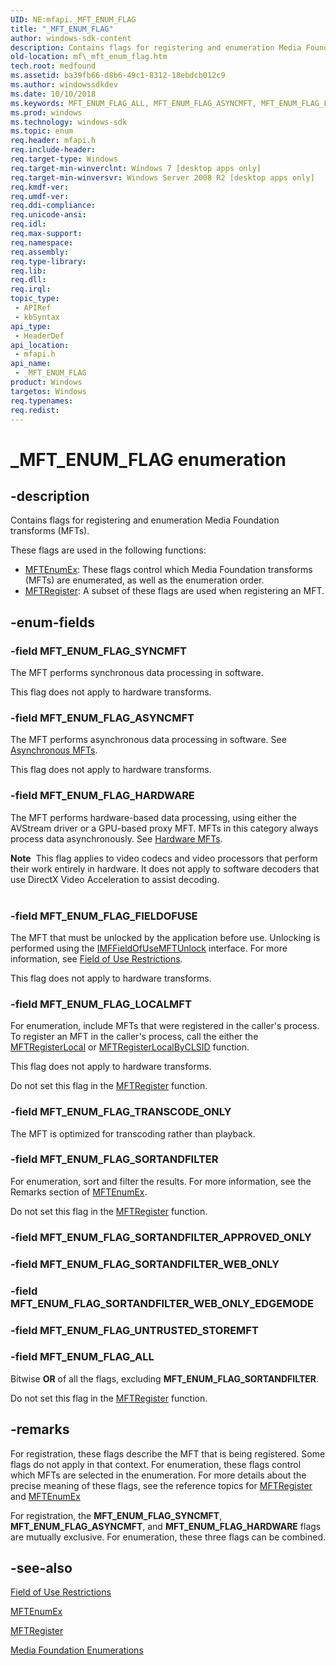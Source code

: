 ```yaml
---
UID: NE:mfapi._MFT_ENUM_FLAG
title: "_MFT_ENUM_FLAG"
author: windows-sdk-content
description: Contains flags for registering and enumeration Media Foundation transforms (MFTs).
old-location: mf\_mft_enum_flag.htm
tech.root: medfound
ms.assetid: ba39fb66-d8b6-49c1-8312-18ebdcb012c9
ms.author: windowssdkdev
ms.date: 10/10/2018
ms.keywords: MFT_ENUM_FLAG_ALL, MFT_ENUM_FLAG_ASYNCMFT, MFT_ENUM_FLAG_FIELDOFUSE, MFT_ENUM_FLAG_HARDWARE, MFT_ENUM_FLAG_LOCALMFT, MFT_ENUM_FLAG_SORTANDFILTER, MFT_ENUM_FLAG_SYNCMFT, MFT_ENUM_FLAG_TRANSCODE_ONLY, _MFT_ENUM_FLAG, _MFT_ENUM_FLAG enumeration [Media Foundation], mf._mft_enum_flag, mfapi/MFT_ENUM_FLAG_ALL, mfapi/MFT_ENUM_FLAG_ASYNCMFT, mfapi/MFT_ENUM_FLAG_FIELDOFUSE, mfapi/MFT_ENUM_FLAG_HARDWARE, mfapi/MFT_ENUM_FLAG_LOCALMFT, mfapi/MFT_ENUM_FLAG_SORTANDFILTER, mfapi/MFT_ENUM_FLAG_SYNCMFT, mfapi/MFT_ENUM_FLAG_TRANSCODE_ONLY, mfapi/_MFT_ENUM_FLAG
ms.prod: windows
ms.technology: windows-sdk
ms.topic: enum
req.header: mfapi.h
req.include-header: 
req.target-type: Windows
req.target-min-winverclnt: Windows 7 [desktop apps only]
req.target-min-winversvr: Windows Server 2008 R2 [desktop apps only]
req.kmdf-ver: 
req.umdf-ver: 
req.ddi-compliance: 
req.unicode-ansi: 
req.idl: 
req.max-support: 
req.namespace: 
req.assembly: 
req.type-library: 
req.lib: 
req.dll: 
req.irql: 
topic_type:
 - APIRef
 - kbSyntax
api_type:
 - HeaderDef
api_location:
 - mfapi.h
api_name:
 - _MFT_ENUM_FLAG
product: Windows
targetos: Windows
req.typenames: 
req.redist: 
---
```


# _MFT_ENUM_FLAG enumeration


## -description


Contains flags for registering and enumeration Media Foundation transforms (MFTs).

These flags are used in the following functions:
<ul>
<li>
<a href="https://msdn.microsoft.com/e065ae51-85dd-48ef-9322-de4ade62c0fe">MFTEnumEx</a>: These flags control which Media Foundation transforms (MFTs) are enumerated, as well as the enumeration order.</li>
<li>
<a href="https://msdn.microsoft.com/fb3a2b67-d3e4-4d5f-960a-3979f4780904">MFTRegister</a>: A subset of these flags are used when registering an MFT.</li>
</ul>

## -enum-fields




### -field MFT_ENUM_FLAG_SYNCMFT

The MFT performs synchronous data processing in software. 

This flag does not apply to hardware transforms.


### -field MFT_ENUM_FLAG_ASYNCMFT

The MFT performs asynchronous data processing in software. See <a href="https://msdn.microsoft.com/d438ffae-fc50-454f-8ce4-2d6676500fff">Asynchronous MFTs</a>.

This flag does not apply to hardware transforms.


### -field MFT_ENUM_FLAG_HARDWARE

The MFT performs hardware-based data processing, using either the AVStream driver or a GPU-based proxy MFT. MFTs in this category always process data asynchronously. See <a href="https://msdn.microsoft.com/9922d403-5d0d-433f-ad9f-c86142ac0f46">Hardware MFTs</a>.

<div class="alert"><b>Note</b>  This flag applies to video codecs and video processors that perform their work entirely in hardware. It does not apply to software decoders that use DirectX Video Acceleration to assist decoding.</div>
<div> </div>

### -field MFT_ENUM_FLAG_FIELDOFUSE

The MFT that must be unlocked by the application before use. Unlocking is performed using the <a href="https://msdn.microsoft.com/b144589b-d559-4686-b617-0e3c393380e9">IMFFieldOfUseMFTUnlock</a> interface. For more information, see <a href="https://msdn.microsoft.com/36f28e4c-2baf-4618-9935-5d4615f6bc77">Field of Use Restrictions</a>.

This flag does not apply to hardware transforms.


### -field MFT_ENUM_FLAG_LOCALMFT

For enumeration, include MFTs that were registered in the caller's process. To register an MFT in the caller's process, call the either the <a href="https://msdn.microsoft.com/802f7083-e224-4e5c-8a35-3e93da0cbd91">MFTRegisterLocal</a> or <a href="https://msdn.microsoft.com/80c45ac3-4487-41bf-a5f5-f459db3cd700">MFTRegisterLocalByCLSID</a> function.

This flag does not apply to hardware transforms.

Do not set this flag in the <a href="https://msdn.microsoft.com/fb3a2b67-d3e4-4d5f-960a-3979f4780904">MFTRegister</a> function.


### -field MFT_ENUM_FLAG_TRANSCODE_ONLY

The MFT is optimized for transcoding rather than playback.


### -field MFT_ENUM_FLAG_SORTANDFILTER

For enumeration, sort and filter the results. For more information, see the Remarks section of <a href="https://msdn.microsoft.com/e065ae51-85dd-48ef-9322-de4ade62c0fe">MFTEnumEx</a>.

Do not set this flag in the <a href="https://msdn.microsoft.com/fb3a2b67-d3e4-4d5f-960a-3979f4780904">MFTRegister</a> function.


### -field MFT_ENUM_FLAG_SORTANDFILTER_APPROVED_ONLY


### -field MFT_ENUM_FLAG_SORTANDFILTER_WEB_ONLY


### -field MFT_ENUM_FLAG_SORTANDFILTER_WEB_ONLY_EDGEMODE


### -field MFT_ENUM_FLAG_UNTRUSTED_STOREMFT


### -field MFT_ENUM_FLAG_ALL

Bitwise <b>OR</b> of all the flags, excluding <b>MFT_ENUM_FLAG_SORTANDFILTER</b>.

Do not set this flag in the <a href="https://msdn.microsoft.com/fb3a2b67-d3e4-4d5f-960a-3979f4780904">MFTRegister</a> function.


## -remarks



For registration, these flags describe the MFT that is being registered. Some flags do not apply in that context. For enumeration, these flags control which MFTs are selected in the enumeration. For more details about the precise meaning of these flags, see the reference topics for <a href="https://msdn.microsoft.com/fb3a2b67-d3e4-4d5f-960a-3979f4780904">MFTRegister</a> and <a href="https://msdn.microsoft.com/e065ae51-85dd-48ef-9322-de4ade62c0fe">MFTEnumEx</a>


For registration, the <b>MFT_ENUM_FLAG_SYNCMFT</b>,  <b>MFT_ENUM_FLAG_ASYNCMFT</b>, and <b>MFT_ENUM_FLAG_HARDWARE</b> flags are mutually exclusive. For enumeration, these three flags can be combined.




## -see-also




<a href="https://msdn.microsoft.com/36f28e4c-2baf-4618-9935-5d4615f6bc77">Field of Use Restrictions</a>



<a href="https://msdn.microsoft.com/e065ae51-85dd-48ef-9322-de4ade62c0fe">MFTEnumEx</a>



<a href="https://msdn.microsoft.com/fb3a2b67-d3e4-4d5f-960a-3979f4780904">MFTRegister</a>



<a href="https://msdn.microsoft.com/f26a730f-18c4-4247-acaf-af1dfad19086">Media Foundation Enumerations</a>
 

 

